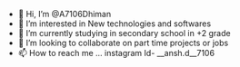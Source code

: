 - 👋 Hi, I’m @A7106Dhiman
- 👀 I’m interested in New technologies and softwares
- 🌱 I’m currently studying in secondary school in +2 grade
- 💞️ I’m looking to collaborate on part time projects or jobs
- 📫 How to reach me ... instagram Id- __ansh.d__7106

<!---
A7106Dhiman/A7106Dhiman is a ✨ special ✨ repository because its `README.md` (this file) appears on your GitHub profile.
You can click the Preview link to take a look at your changes.
--->
